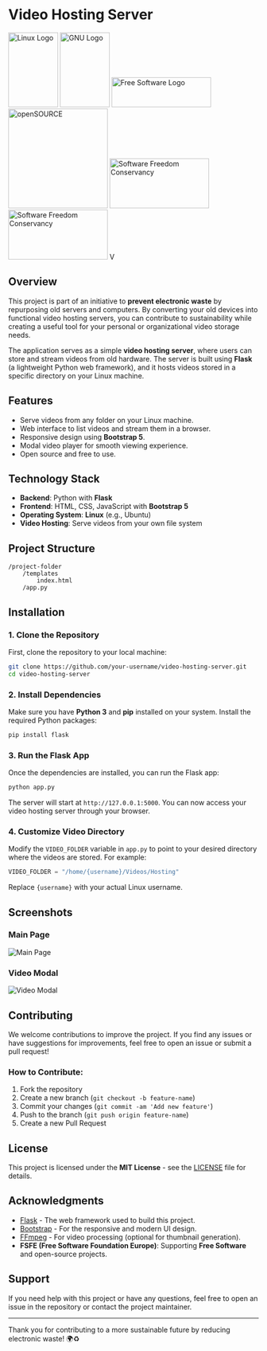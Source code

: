 # Video Hosting Server

<img src="https://upload.wikimedia.org/wikipedia/commons/thumb/3/35/Tux.svg/1280px-Tux.svg.png" alt="Linux Logo" width="100" height="150"/>
<img src="https://upload.wikimedia.org/wikipedia/commons/8/83/The_GNU_logo.png" alt="GNU Logo" width="100" height="150"/>
<img src="https://static.fsf.org/common/img/logo-new.png" alt="Free Software Logo" width="200" height="60"/>
<img src="https://www.openmaint.org/images/opensource-logo.png/@@images/image.png" alt="openSOURCE" width="200"/>
<img src="https://sfconservancy.org/static/img/conservancy-header.8c88caa4010b.svg" alt="Software Freedom Conservancy" width="200" height="100"/>
<img src="https://upload.wikimedia.org/wikipedia/commons/f/fc/Free_Software_Foundation_Europe%2C_logo.svg" alt="Software Freedom Conservancy" width="200" height="100"/>
V

## Overview
This project is part of an initiative to **prevent electronic waste** by repurposing old servers and computers. By converting your old devices into functional video hosting servers, you can contribute to sustainability while creating a useful tool for your personal or organizational video storage needs.

The application serves as a simple **video hosting server**, where users can store and stream videos from old hardware. The server is built using **Flask** (a lightweight Python web framework), and it hosts videos stored in a specific directory on your Linux machine.

## Features
- Serve videos from any folder on your Linux machine.
- Web interface to list videos and stream them in a browser.
- Responsive design using **Bootstrap 5**.
- Modal video player for smooth viewing experience.
- Open source and free to use.

## Technology Stack
- **Backend**: Python with **Flask**
- **Frontend**: HTML, CSS, JavaScript with **Bootstrap 5**
- **Operating System**: **Linux** (e.g., Ubuntu)
- **Video Hosting**: Serve videos from your own file system

## Project Structure
```
/project-folder
    /templates
        index.html
    /app.py
```

## Installation

### 1. Clone the Repository

First, clone the repository to your local machine:
```bash
git clone https://github.com/your-username/video-hosting-server.git
cd video-hosting-server
```

### 2. Install Dependencies

Make sure you have **Python 3** and **pip** installed on your system. Install the required Python packages:

```bash
pip install flask
```

### 3. Run the Flask App

Once the dependencies are installed, you can run the Flask app:

```bash
python app.py
```

The server will start at `http://127.0.0.1:5000`. You can now access your video hosting server through your browser.

### 4. Customize Video Directory

Modify the `VIDEO_FOLDER` variable in `app.py` to point to your desired directory where the videos are stored. For example:
```python
VIDEO_FOLDER = "/home/{username}/Videos/Hosting"
```

Replace `{username}` with your actual Linux username.

## Screenshots

### Main Page
![Main Page](assets/screenshot-1.png)

### Video Modal
![Video Modal](assets/screenshot-2.png)

## Contributing

We welcome contributions to improve the project. If you find any issues or have suggestions for improvements, feel free to open an issue or submit a pull request!

### How to Contribute:
1. Fork the repository
2. Create a new branch (`git checkout -b feature-name`)
3. Commit your changes (`git commit -am 'Add new feature'`)
4. Push to the branch (`git push origin feature-name`)
5. Create a new Pull Request

## License

This project is licensed under the **MIT License** - see the [LICENSE](LICENSE) file for details.

## Acknowledgments
- [Flask](https://flask.palletsprojects.com/) - The web framework used to build this project.
- [Bootstrap](https://getbootstrap.com/) - For the responsive and modern UI design.
- [FFmpeg](https://ffmpeg.org/) - For video processing (optional for thumbnail generation).
- **FSFE (Free Software Foundation Europe)**: Supporting **Free Software** and open-source projects.



## Support

If you need help with this project or have any questions, feel free to open an issue in the repository or contact the project maintainer.

---

Thank you for contributing to a more sustainable future by reducing electronic waste! 🌍♻️



